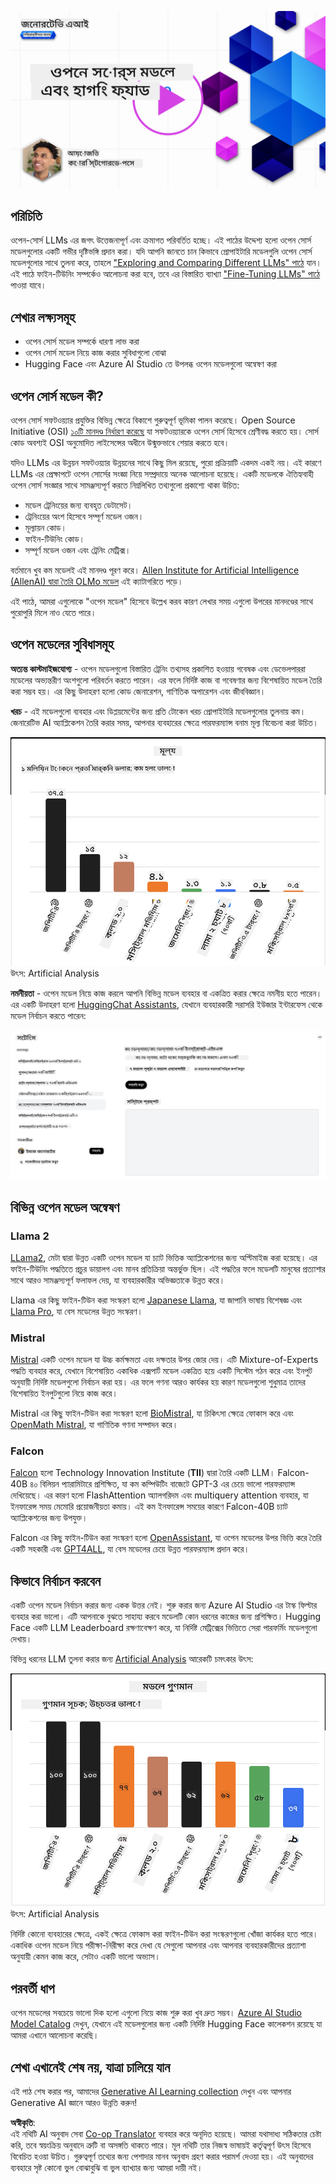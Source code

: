 <!--
CO_OP_TRANSLATOR_METADATA:
{
  "original_hash": "0bba96e53ab841d99db731892a51fab8",
  "translation_date": "2025-07-09T17:07:03+00:00",
  "source_file": "16-open-source-models/README.md",
  "language_code": "bn"
}
-->
[![Open Source Models](../../../translated_images/16-lesson-banner.6b56555e8404fda1716382db4832cecbe616ccd764de381f0af6cfd694d05f74.bn.png)](https://aka.ms/gen-ai-lesson16-gh?WT.mc_id=academic-105485-koreyst)

## পরিচিতি

ওপেন-সোর্স LLMs এর জগৎ উত্তেজনাপূর্ণ এবং ক্রমাগত পরিবর্তিত হচ্ছে। এই পাঠের উদ্দেশ্য হলো ওপেন সোর্স মডেলগুলোর একটি গভীর দৃষ্টিভঙ্গি প্রদান করা। যদি আপনি জানতে চান কিভাবে প্রোপাইটারি মডেলগুলি ওপেন সোর্স মডেলগুলোর সাথে তুলনা করে, তাহলে ["Exploring and Comparing Different LLMs" পাঠে](../02-exploring-and-comparing-different-llms/README.md?WT.mc_id=academic-105485-koreyst) যান। এই পাঠে ফাইন-টিউনিং সম্পর্কেও আলোচনা করা হবে, তবে এর বিস্তারিত ব্যাখ্যা ["Fine-Tuning LLMs" পাঠে](../18-fine-tuning/README.md?WT.mc_id=academic-105485-koreyst) পাওয়া যাবে।

## শেখার লক্ষ্যসমূহ

- ওপেন সোর্স মডেল সম্পর্কে ধারণা লাভ করা
- ওপেন সোর্স মডেল নিয়ে কাজ করার সুবিধাগুলো বোঝা
- Hugging Face এবং Azure AI Studio তে উপলব্ধ ওপেন মডেলগুলো অন্বেষণ করা

## ওপেন সোর্স মডেল কী?

ওপেন সোর্স সফটওয়্যার প্রযুক্তির বিভিন্ন ক্ষেত্রে বিকাশে গুরুত্বপূর্ণ ভূমিকা পালন করেছে। Open Source Initiative (OSI) [১০টি মানদণ্ড নির্ধারণ করেছে](https://web.archive.org/web/20241126001143/https://opensource.org/osd?WT.mc_id=academic-105485-koreyst) যা সফটওয়্যারকে ওপেন সোর্স হিসেবে শ্রেণীবদ্ধ করতে হয়। সোর্স কোড অবশ্যই OSI অনুমোদিত লাইসেন্সের অধীনে উন্মুক্তভাবে শেয়ার করতে হবে।

যদিও LLMs এর উন্নয়ন সফটওয়্যার উন্নয়নের সাথে কিছু মিল রয়েছে, পুরো প্রক্রিয়াটি একদম একই নয়। এই কারণে LLMs এর প্রেক্ষাপটে ওপেন সোর্সের সংজ্ঞা নিয়ে সম্প্রদায়ে অনেক আলোচনা হয়েছে। একটি মডেলকে ঐতিহ্যবাহী ওপেন সোর্স সংজ্ঞার সাথে সামঞ্জস্যপূর্ণ করতে নিম্নলিখিত তথ্যগুলো প্রকাশ্যে থাকা উচিত:

- মডেল ট্রেনিংয়ের জন্য ব্যবহৃত ডেটাসেট।
- ট্রেনিংয়ের অংশ হিসেবে সম্পূর্ণ মডেল ওজন।
- মূল্যায়ন কোড।
- ফাইন-টিউনিং কোড।
- সম্পূর্ণ মডেল ওজন এবং ট্রেনিং মেট্রিক্স।

বর্তমানে খুব কম মডেলই এই মানদণ্ড পূরণ করে। [Allen Institute for Artificial Intelligence (AllenAI) দ্বারা তৈরি OLMo মডেল](https://huggingface.co/allenai/OLMo-7B?WT.mc_id=academic-105485-koreyst) এই ক্যাটাগরিতে পড়ে।

এই পাঠে, আমরা এগুলোকে "ওপেন মডেল" হিসেবে উল্লেখ করব কারণ লেখার সময় এগুলো উপরের মানদণ্ডের সাথে পুরোপুরি মিলে নাও যেতে পারে।

## ওপেন মডেলের সুবিধাসমূহ

**অত্যন্ত কাস্টমাইজযোগ্য** - ওপেন মডেলগুলো বিস্তারিত ট্রেনিং তথ্যসহ প্রকাশিত হওয়ায় গবেষক এবং ডেভেলপাররা মডেলের অভ্যন্তরীণ অংশগুলো পরিবর্তন করতে পারেন। এর ফলে নির্দিষ্ট কাজ বা গবেষণার জন্য বিশেষায়িত মডেল তৈরি করা সম্ভব হয়। এর কিছু উদাহরণ হলো কোড জেনারেশন, গাণিতিক অপারেশন এবং জীববিজ্ঞান।

**খরচ** - এই মডেলগুলো ব্যবহার এবং ডিপ্লয়মেন্টের জন্য প্রতি টোকেন খরচ প্রোপাইটারি মডেলগুলোর তুলনায় কম। জেনারেটিভ AI অ্যাপ্লিকেশন তৈরি করার সময়, আপনার ব্যবহারের ক্ষেত্রে পারফরম্যান্স বনাম মূল্য বিবেচনা করা উচিত।

![Model Cost](../../../translated_images/model-price.3f5a3e4d32ae00b465325159e1f4ebe7b5861e95117518c6bfc37fe842950687.bn.png)  
উৎস: Artificial Analysis

**নমনীয়তা** - ওপেন মডেল নিয়ে কাজ করলে আপনি বিভিন্ন মডেল ব্যবহার বা একত্রিত করার ক্ষেত্রে নমনীয় হতে পারেন। এর একটি উদাহরণ হলো [HuggingChat Assistants](https://huggingface.co/chat?WT.mc_id=academic-105485-koreyst), যেখানে ব্যবহারকারী সরাসরি ইউজার ইন্টারফেস থেকে মডেল নির্বাচন করতে পারেন:

![Choose Model](../../../translated_images/choose-model.f095d15bbac922141591fd4fac586dc8d25e69b42abf305d441b84c238e293f2.bn.png)

## বিভিন্ন ওপেন মডেল অন্বেষণ

### Llama 2

[LLama2](https://huggingface.co/meta-llama?WT.mc_id=academic-105485-koreyst), মেটা দ্বারা উন্নত একটি ওপেন মডেল যা চ্যাট ভিত্তিক অ্যাপ্লিকেশনের জন্য অপ্টিমাইজ করা হয়েছে। এর ফাইন-টিউনিং পদ্ধতিতে প্রচুর ডায়ালগ এবং মানব প্রতিক্রিয়া অন্তর্ভুক্ত ছিল। এই পদ্ধতির ফলে মডেলটি মানুষের প্রত্যাশার সাথে আরও সামঞ্জস্যপূর্ণ ফলাফল দেয়, যা ব্যবহারকারীর অভিজ্ঞতাকে উন্নত করে।

Llama এর কিছু ফাইন-টিউন করা সংস্করণ হলো [Japanese Llama](https://huggingface.co/elyza/ELYZA-japanese-Llama-2-7b?WT.mc_id=academic-105485-koreyst), যা জাপানি ভাষায় বিশেষজ্ঞ এবং [Llama Pro](https://huggingface.co/TencentARC/LLaMA-Pro-8B?WT.mc_id=academic-105485-koreyst), যা বেস মডেলের উন্নত সংস্করণ।

### Mistral

[Mistral](https://huggingface.co/mistralai?WT.mc_id=academic-105485-koreyst) একটি ওপেন মডেল যা উচ্চ কর্মক্ষমতা এবং দক্ষতার উপর জোর দেয়। এটি Mixture-of-Experts পদ্ধতি ব্যবহার করে, যেখানে বিশেষায়িত একাধিক এক্সপার্ট মডেল একত্রিত হয়ে একটি সিস্টেম গঠন করে এবং ইনপুট অনুযায়ী নির্দিষ্ট মডেলগুলো নির্বাচন করা হয়। এর ফলে গণনা আরও কার্যকর হয় কারণ মডেলগুলো শুধুমাত্র তাদের বিশেষায়িত ইনপুটগুলো নিয়ে কাজ করে।

Mistral এর কিছু ফাইন-টিউন করা সংস্করণ হলো [BioMistral](https://huggingface.co/BioMistral/BioMistral-7B?text=Mon+nom+est+Thomas+et+mon+principal?WT.mc_id=academic-105485-koreyst), যা চিকিৎসা ক্ষেত্রে ফোকাস করে এবং [OpenMath Mistral](https://huggingface.co/nvidia/OpenMath-Mistral-7B-v0.1-hf?WT.mc_id=academic-105485-koreyst), যা গাণিতিক গণনা সম্পাদন করে।

### Falcon

[Falcon](https://huggingface.co/tiiuae?WT.mc_id=academic-105485-koreyst) হলো Technology Innovation Institute (**TII**) দ্বারা তৈরি একটি LLM। Falcon-40B ৪০ বিলিয়ন প্যারামিটারে প্রশিক্ষিত, যা কম কম্পিউটিং বাজেটে GPT-3 এর চেয়ে ভালো পারফরম্যান্স দেখিয়েছে। এর কারণ হলো FlashAttention অ্যালগরিদম এবং multiquery attention ব্যবহার, যা ইনফারেন্স সময় মেমোরি প্রয়োজনীয়তা কমায়। এই কম ইনফারেন্স সময়ের কারণে Falcon-40B চ্যাট অ্যাপ্লিকেশনের জন্য উপযুক্ত।

Falcon এর কিছু ফাইন-টিউন করা সংস্করণ হলো [OpenAssistant](https://huggingface.co/OpenAssistant/falcon-40b-sft-top1-560?WT.mc_id=academic-105485-koreyst), যা ওপেন মডেলের উপর ভিত্তি করে তৈরি একটি সহকারী এবং [GPT4ALL](https://huggingface.co/nomic-ai/gpt4all-falcon?WT.mc_id=academic-105485-koreyst), যা বেস মডেলের চেয়ে উন্নত পারফরম্যান্স প্রদান করে।

## কিভাবে নির্বাচন করবেন

একটি ওপেন মডেল নির্বাচন করার জন্য একক উত্তর নেই। শুরু করার জন্য Azure AI Studio এর টাস্ক ফিল্টার ব্যবহার করা ভালো। এটি আপনাকে বুঝতে সাহায্য করবে মডেলটি কোন ধরনের কাজের জন্য প্রশিক্ষিত। Hugging Face একটি LLM Leaderboard রক্ষণাবেক্ষণ করে, যা নির্দিষ্ট মেট্রিক্সের ভিত্তিতে সেরা পারফর্মিং মডেলগুলো দেখায়।

বিভিন্ন ধরনের LLM তুলনা করার জন্য [Artificial Analysis](https://artificialanalysis.ai/?WT.mc_id=academic-105485-koreyst) আরেকটি চমৎকার উৎস:

![Model Quality](../../../translated_images/model-quality.aaae1c22e00f7ee1cd9dc186c611ac6ca6627eabd19e5364dce9e216d25ae8a5.bn.png)  
উৎস: Artificial Analysis

নির্দিষ্ট কোনো ব্যবহারের ক্ষেত্রে, একই ক্ষেত্রে ফোকাস করা ফাইন-টিউন করা সংস্করণগুলো খোঁজা কার্যকর হতে পারে। একাধিক ওপেন মডেল নিয়ে পরীক্ষা-নিরীক্ষা করে দেখা যে সেগুলো আপনার এবং আপনার ব্যবহারকারীদের প্রত্যাশা অনুযায়ী কেমন কাজ করে, সেটাও একটি ভালো অভ্যাস।

## পরবর্তী ধাপ

ওপেন মডেলের সবচেয়ে ভালো দিক হলো এগুলো নিয়ে কাজ শুরু করা খুব দ্রুত সম্ভব। [Azure AI Studio Model Catalog](https://ai.azure.com?WT.mc_id=academic-105485-koreyst) দেখুন, যেখানে এই মডেলগুলোর জন্য একটি নির্দিষ্ট Hugging Face কালেকশন রয়েছে যা আমরা এখানে আলোচনা করেছি।

## শেখা এখানেই শেষ নয়, যাত্রা চালিয়ে যান

এই পাঠ শেষ করার পর, আমাদের [Generative AI Learning collection](https://aka.ms/genai-collection?WT.mc_id=academic-105485-koreyst) দেখুন এবং আপনার Generative AI জ্ঞানে আরও উন্নতি করুন!

**অস্বীকৃতি**:  
এই নথিটি AI অনুবাদ সেবা [Co-op Translator](https://github.com/Azure/co-op-translator) ব্যবহার করে অনূদিত হয়েছে। আমরা যথাসাধ্য সঠিকতার চেষ্টা করি, তবে স্বয়ংক্রিয় অনুবাদে ত্রুটি বা অসঙ্গতি থাকতে পারে। মূল নথিটি তার নিজস্ব ভাষায়ই কর্তৃত্বপূর্ণ উৎস হিসেবে বিবেচিত হওয়া উচিত। গুরুত্বপূর্ণ তথ্যের জন্য পেশাদার মানব অনুবাদ গ্রহণ করার পরামর্শ দেওয়া হয়। এই অনুবাদের ব্যবহারে সৃষ্ট কোনো ভুল বোঝাবুঝি বা ভুল ব্যাখ্যার জন্য আমরা দায়ী নই।